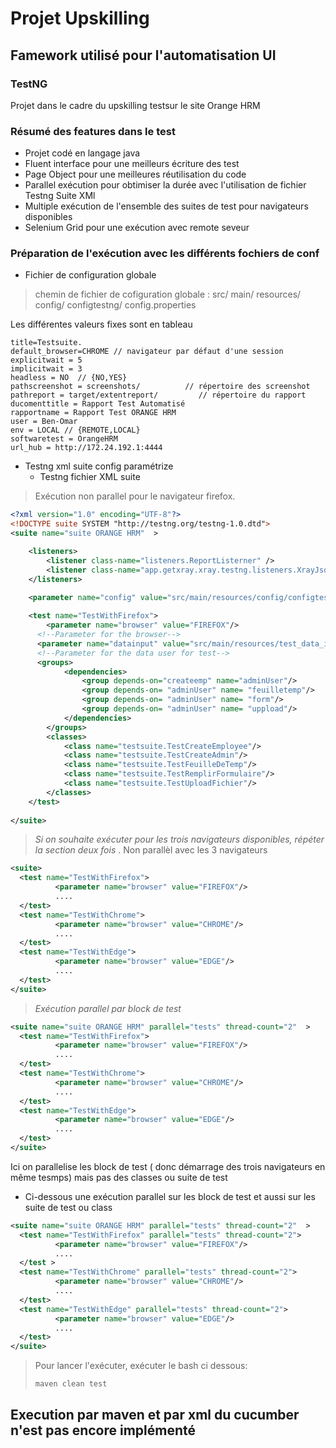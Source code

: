 # Projet Upskilling
## Famework utilisé pour l'automatisation UI
### TestNG 
Projet dans le cadre du upskilling testsur le site Orange HRM

### Résumé des features dans le test
* Projet codé en langage java
* Fluent interface pour une meilleurs écriture des test
* Page Object pour une meilleures réutilisation du code 
* Parallel exécution pour obtimiser la durée avec l'utilisation de fichier Testng Suite XMl
* Multiple exécution de l'ensemble des suites de test pour navigateurs disponibles
* Selenium Grid pour une exécution avec remote seveur


### Préparation de l'exécution avec les différents fochiers de conf
* Fichier de configuration globale 
>chemin de fichier de cofiguration globale : src/ main/ resources/ config/ configtestng/ config.properties

Les différentes valeurs fixes sont en tableau 
```properties
title=Testsuite.   
default_browser=CHROME // navigateur par défaut d'une session
explicitwait = 5      
implicitwait = 3   
headless = NO  // {NO,YES}    
pathscreenshot = screenshots/          // répertoire des screenshot
pathreport = target/extentreport/         // répertoire du rapport 
ducomenttitle = Rapport Test Automatisé     
rapportname = Rapport Test ORANGE HRM      
user = Ben-Omar          
env = LOCAL // {REMOTE,LOCAL}        
softwaretest = OrangeHRM
url_hub = http://172.24.192.1:4444
```
* Testng xml suite config paramétrize 
  * Testng fichier XML suite 
> Exécution non parallel pour le navigateur firefox.
```xml
<?xml version="1.0" encoding="UTF-8"?>
<!DOCTYPE suite SYSTEM "http://testng.org/testng-1.0.dtd">
<suite name="suite ORANGE HRM"  >

    <listeners>
        <listener class-name="listeners.ReportListerner" />
        <listener class-name="app.getxray.xray.testng.listeners.XrayJsonReporter" />
    </listeners>
    
    <parameter name="config" value="src/main/resources/config/configtestng/config.properties"/>

    <test name="TestWithFirefox">
        <parameter name="browser" value="FIREFOX"/>
      <!--Parameter for the browser-->
      <parameter name="datainput" value="src/main/resources/test_data_input/testng_data/scenario1/data.properties"/>
      <!--Parameter for the data user for test-->
      <groups>
            <dependencies>
                <group depends-on="createemp" name="adminUser"/>
                <group depends-on= "adminUser" name= "feuilletemp"/>
                <group depends-on= "adminUser" name= "form"/>
                <group depends-on= "adminUser" name= "uppload"/>
            </dependencies>
        </groups>
        <classes>
            <class name="testsuite.TestCreateEmployee"/>
            <class name="testsuite.TestCreateAdmin"/>
            <class name="testsuite.TestFeuilleDeTemp"/>
            <class name="testsuite.TestRemplirFormulaire"/>
            <class name="testsuite.TestUploadFichier"/>
        </classes>
    </test>
    
</suite> 
```

> 
>*Si on souhaite exécuter pour les trois navigateurs disponibles, 
> répéter la section <test> deux fois* .
> Non parallèl avec les 3 navigateurs 
```xml
<suite>
  <test name="TestWithFirefox">
          <parameter name="browser" value="FIREFOX"/>
          ....
  </test>
  <test name="TestWithChrome">
          <parameter name="browser" value="CHROME"/>
          ....
  </test>
  <test name="TestWithEdge">
          <parameter name="browser" value="EDGE"/>
          ....
  </test>
</suite>
```
> *Exécution parallel par block de test*

```xml
<suite name="suite ORANGE HRM" parallel="tests" thread-count="2"  >
  <test name="TestWithFirefox">
          <parameter name="browser" value="FIREFOX"/>
          ....
  </test>
  <test name="TestWithChrome">
          <parameter name="browser" value="CHROME"/>
          ....
  </test>
  <test name="TestWithEdge">
          <parameter name="browser" value="EDGE"/>
          ....
  </test>
</suite>
```
Ici on parallelise les block de test ( donc démarrage des trois navigateurs en même tesmps) mais pas des classes ou suite de test

* Ci-dessous une exécution parallel sur les block de test et aussi sur les suite de test ou class
```xml
<suite name="suite ORANGE HRM" parallel="tests" thread-count="2"  >
  <test name="TestWithFirefox" parallel="tests" thread-count="2">
          <parameter name="browser" value="FIREFOX"/>
          ....
  </test >
  <test name="TestWithChrome" parallel="tests" thread-count="2">
          <parameter name="browser" value="CHROME"/>
          ....
  </test>
  <test name="TestWithEdge" parallel="tests" thread-count="2">
          <parameter name="browser" value="EDGE"/>
          ....
  </test>
</suite>
```

>Pour lancer l'exécuter, exécuter le bash ci dessous:
>```bash
>maven clean test
>```

## Execution par maven et par xml du cucumber n'est pas encore implémenté